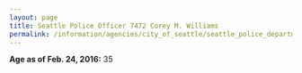 ```yaml
---
layout: page
title: Seattle Police Officer 7472 Corey M. Williams
permalink: /information/agencies/city_of_seattle/seattle_police_department/copbook/7472/
---
```


**Age as of Feb. 24, 2016:** 35
